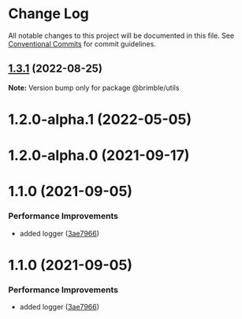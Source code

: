 # Change Log

All notable changes to this project will be documented in this file.
See [Conventional Commits](https://conventionalcommits.org) for commit guidelines.

## [1.3.1](https://github.com/brimblehq/brimble/compare/@brimble/utils@1.3.0...@brimble/utils@1.3.1) (2022-08-25)

**Note:** Version bump only for package @brimble/utils

# 1.2.0-alpha.1 (2022-05-05)

# 1.2.0-alpha.0 (2021-09-17)

# 1.1.0 (2021-09-05)

### Performance Improvements

- added logger ([3ae7966](https://github.com/brimblehq/brimble/commit/3ae7966c27667323bfdb2f8bb7ceeb6cd7cc373e))

# 1.1.0 (2021-09-05)

### Performance Improvements

- added logger ([3ae7966](https://github.com/brimblehq/brimble/commit/3ae7966c27667323bfdb2f8bb7ceeb6cd7cc373e))
